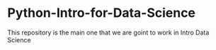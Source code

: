 # Python-Intro-for-Data-Science
This repository is the main one that we are goint to work in Intro Data Science
